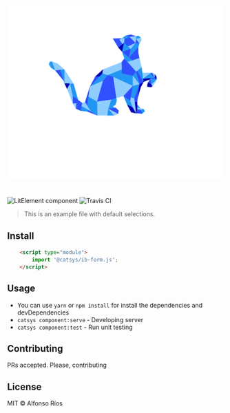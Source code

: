 ![ib-form screenshot](ib-form.svg)
# <ib-form>

![LitElement component](https://img.shields.io/badge/litElement-component-blue.svg)
![Travis CI](https://travis-ci.org/github_username/ib-form.svg?branch=master)

> This is an example file with default selections.

## Install

```html
    <script type="module">
        import '@catsys/ib-form.js';
    </script>
```

## Usage

- You can use `yarn` or `npm install` for install the dependencies and devDependencies
- `catsys component:serve` - Developing server
- `catsys component:test` - Run unit testing

## Contributing

PRs accepted. Please, contributing

## License

MIT © Alfonso Ríos
